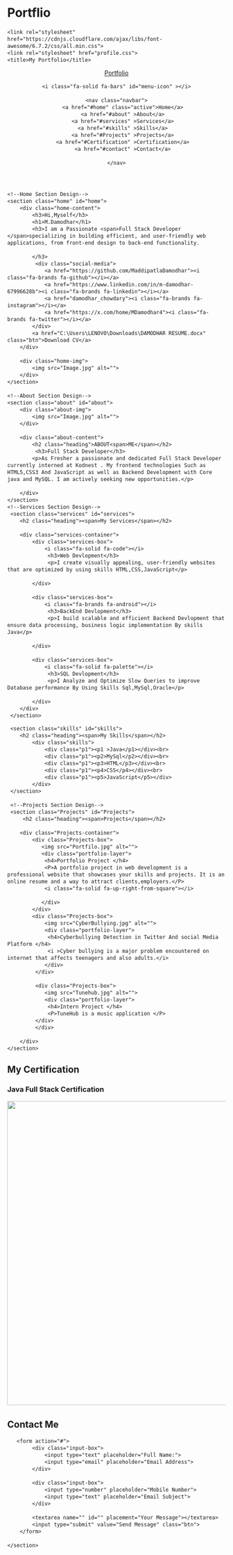 # Portflio
<!DOCTYPE html>
<html lang="en">
<head>
    <meta charset="UTF-8">
    <meta name="viewport" content="width=device-width, initial-scale=1.0">
    
    <link rel="stylesheet" href="https://cdnjs.cloudflare.com/ajax/libs/font-awesome/6.7.2/css/all.min.css">
    <link rel="stylesheet" href="profile.css">
    <title>My Portfolio</title>
</head>
<body>
    <!--Header Design-->
 <header class="header">
    <a href="#" class="logo">Portfolio</a>
    
    <i class="fa-solid fa-bars" id="menu-icon" ></i>

    <nav class="navbar">
        <a href="#home" class="active">Home</a>
        <a href="#about" >About</a>
        <a href="#services" >Services</a>
        <a href="#skills" >Skills</a>
        <a href="#Projects" >Projects</a>
        <a href="#Certification" >Certification</a>
        <a href="#contact" >Contact</a>
    
    </nav>
 </header>

    <!--Home Section Design-->
    <section class="home" id="home">
        <div class="home-content">
            <h3>Hi,Myself</h3>
            <h1>M.Damodhar</h1>
            <h3>I am a Passionate <span>Full Stack Developer </span>specializing in building efficient, and user-friendly web applications, from front-end design to back-end functionality.

            </h3>
             <div class="social-media">
                <a href="https://github.com/MaddipatlaDamodhar"><i class="fa-brands fa-github"></i></a>
                <a href="https://www.linkedin.com/in/m-damodhar-67996628b"><i class="fa-brands fa-linkedin"></i></a>
                <a href="damodhar_chowdary"><i class="fa-brands fa-instagram"></i></a>
                <a href="https://x.com/home/MDamodhar4"><i class="fa-brands fa-twitter"></i></a>
            </div>
            <a href="C:\Users\LENOVO\Downloads\DAMODHAR RESUME.docx" class="btn">Download CV</a>
        </div>

        <div class="home-img">
            <img src="Image.jpg" alt="">
        </div>
    </section>

    <!--About Section Design-->
    <section class="about" id="about">
        <div class="about-img">
            <img src="Image.jpg" alt="">
        </div>

        <div class="about-content">
            <h2 class="heading">ABOUT<span>ME</span></h2>
             <h3>Full Stack Developer</h3>
            <p>As Fresher a passionate and dedicated Full Stack Developer currently interned at Kodnest . My frontend technologies Such as HTML5,CSS3 And JavaScript as well as Backend Development with Core java and MySQL. I am actively seeking new opportunities.</p>
            
        </div>
    </section>
    <!--Services Section Design-->
     <section class="services" id="services">
        <h2 class="heading"><span>My Services</span></h2> 

        <div class="services-container">
            <div class="services-box">
                <i class="fa-solid fa-code"></i>
                 <h3>Web Devlopment</h3>
                 <p>I create visually appealing, user-friendly websites that are optimized by using skills HTML,CSS,JavaScript</p>
                
            </div>

            <div class="services-box">
                <i class="fa-brands fa-android"></i>
                 <h3>BackEnd Devlopment</h3>
                 <p>I build scalable and efficient Backend Devlopment that ensure data processing, business logic implementation By skills Java</p>
                
            </div>

            <div class="services-box">
                <i class="fa-solid fa-palette"></i>
                 <h3>SQL Devlopment</h3>
                 <p>I Analyze and Optimize Slow Queries to improve Database performance By Using Skills Sql,MySql,Oracle</p>
                
            </div>
        </div>
     </section>
<!--Skills Section Design-->
     <section class="skills" id="skills">
        <h2 class="heading"><span>My Skills</span></h2> 
            <div class="skills">
                <div class="p1"><p1 >Java</p1></div><br>
                <div class="p1"><p2>MySql</p2></div><br>
                <div class="p1"><p3>HTML</p3></div><br>
                <div class="p1"><p4>CSS</p4></div><br>
                <div class="p1"><p5>JavaScript</p5></div>
            </div>
     </section>

     <!--Projects Section Design-->
     <section class="Projects" id="Projects">
         <h2 class="heading"><span>Projects</span></h2>
         
        <div class="Projects-container">
            <div class="Projects-box">
               <img src="Portfilo.jpg" alt="">
               <div class="portfolio-layer">
                <h4>Portfolio Project </h4>
                <P>A portfolio project in web development is a professional website that showcases your skills and projects. It is an online resume and a way to attract clients,employers.</P>
                <i class="fa-solid fa-up-right-from-square"></i>

               </div>
            </div>
            <div class="Projects-box">
                <img src="CyberBullying.jpg" alt="">
                <div class="portfolio-layer">
                 <h4>Cyberbullying Detection in Twitter And social Media Platform </h4>
                 <i >Cyber bullying is a major problem encountered on internet that affects teenagers and also adults.</i>
                </div>
             </div>

             <div class="Projects-box">
                <img src="Tunehub.jpg" alt="">
                <div class="portfolio-layer">
                 <h4>Intern Project </h4>
                 <P>TuneHub is a music application </P>
             </div>
             </div>

        </div>
    </section>
<!--Certification Section Design-->
<section class="Certification" id="Certification">
    <h2 class="heading"><span>My Certification</span></h2> 
        <div class="Certification">
            <h3>Java Full Stack Certification </h3>
            <img src="![JavaFullStackCertification](https://github.com/user-attachments/assets/267ba11c-6acf-43d8-9970-49d3798d885b)" alt="" width="900px" height="700px">
        </div>
 </section>
    <!--Contact Section Design-->
    <section class="contact" id="contact">
       <h2 class="heading">Contact <span>Me</span></h2>
    
       <form action="#">
            <div class="input-box">
                <input type="text" placeholder="Full Name:">
                <input type="email" placeholder="Email Address">
            </div>
            
            <div class="input-box">
                <input type="number" placeholder="Mobile Number">
                <input type="text" placeholder="Email Subject">
            </div>
             
            <textarea name="" id="" placement="Your Message"></textarea>
            <input type="submit" value="Send Message" class="btn">
        </form>

    </section>
   
</body>




